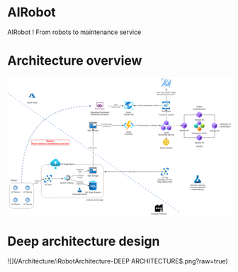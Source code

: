 # AIRobot
AIRobot ! From robots to maintenance service

# Architecture overview
![](/Architecture/iRobotArchitecture.png?raw=true)

# Deep architecture design
![](/Architecture/iRobotArchitecture-DEEP ARCHITECTURE$.png?raw=true)
